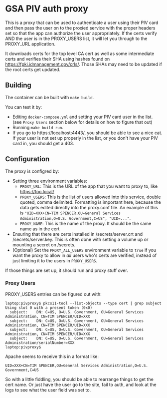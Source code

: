 # GSA PIV auth proxy

This is a proxy that can be used to authenticate a user using their PIV
card and then pass the user on to the proxied service with the proper
headers set so that the app can authorize the user appropriately.
If the certs verify AND the user is in the PROXY_USERS list, it will
let you through to the PROXY_URL application.

It downloads certs for the top level CA cert as well as some intermediate
certs and verifies their SHA using hashes found on https://fpki.idmanagement.gov/crls/.
Those SHAs may need to be updated if the root certs get updated.

## Building

The container can be built with `make build`.

You can test it by:
* Editing `docker-compose.yml` and setting your PIV card user in the list.
  (see `Proxy Users` section below for details on how to figure that out)
* Running `make build run`.
* If you go to https://localhost:4443/, you should be able to see a nice cat.
  If your user is not set up properly in the list, or you don't have your PIV card
  in, you should get a 403.

## Configuration

The proxy is configred by:
* Setting three environment variables:
  * `PROXY_URL`:  This is the URL of the app that you want to proxy to, like https://foo.local/
  * `PROXY_USERS`: This is the list of users allowed into this service, double quoted, comma delimited.
    Formatting is important here, because the data gets edited directly into the proxy.conf file.
    An example of this is `"UID=XXX+CN=TIM SPENCER,OU=General Services Administration,O=U.S. Government,C=US", "UID=..."`.
  * `PROXY_NAME`:  This is the name of the proxy.  It should be the same name as in the cert
* Ensuring that there are certs installed in /secrets/server.crt and /secrets/server.key.
  This is often done with setting a volume up or mounting a secret on /secrets.
* (Optional) Set the `PROXY_ALL_USERS` environment variable to `true` if you want the proxy to
  allow in _all_ users who's certs are verified, instead of just limiting it to the users in
  `PROXY_USERS`.

If those things are set up, it should run and proxy stuff over.

### Proxy Users

PROXY_USERS entries can be figured out with:
```
laptop:pivproxy$ pkcs11-tool --list-objects --type cert | grep subject 
Using slot 0 with a present token (0x0)
  subject:    DN: C=US, O=U.S. Government, OU=General Services Administration, CN=TIM SPENCER/UID=XXX
  subject:    DN: C=US, O=U.S. Government, OU=General Services Administration, CN=TIM SPENCER/UID=XXX
  subject:    DN: C=US, O=U.S. Government, OU=General Services Administration, CN=TIM SPENCER/UID=XXX
  subject:    DN: C=US, O=U.S. Government, OU=General Services Administration/serialNumber=XXX
laptop:pivproxy$ 
```

Apache seems to receive this in a format like:
```
UID=XXX+CN=TIM SPENCER,OU=General Services Administration,O=U.S. Government,C=US
```

So with a little fiddling, you should be able to rearrange things to get the cert name.  Or
just have the user go to the site, fail to auth, and look at the logs to see what the user field
was set to.
